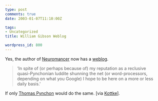 ```yaml
---
type: post
comments: true
date: 2003-01-07T11:10:00Z

tags:
- Uncategorized
title: William Gibson Weblog

wordpress_id: 800
---
```


Yes, the author of [Neuromancer](http://www.amazon.co.uk/exec/obidos/ASIN/0006480411) now has a [weblog](http://www.williamgibsonbooks.com/blog/blog.asp).


<blockquote>’In spite of (or perhaps because of) my reputation as a reclusive quasi-Pynchonian luddite shunning the net (or word-processors, depending on what you Google) I hope to be here on a more or less daily basis.’</blockquote>


If only [Thomas Pynchon](http://www.pynchon.pomona.edu/) would do the same. [via [Kottke](http://www.kottke.org)].
